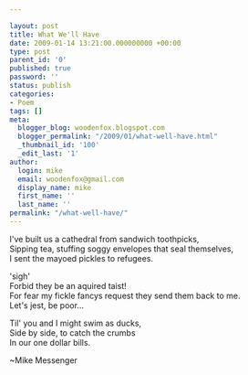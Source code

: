 ```yaml
---

layout: post
title: What We'll Have
date: 2009-01-14 13:21:00.000000000 +00:00
type: post
parent_id: '0'
published: true
password: ''
status: publish
categories:
- Poem
tags: []
meta:
  blogger_blog: woodenfox.blogspot.com
  blogger_permalink: "/2009/01/what-well-have.html"
  _thumbnail_id: '100'
  _edit_last: '1'
author:
  login: mike
  email: woodenfox@gmail.com
  display_name: mike
  first_name: ''
  last_name: ''
permalink: "/what-well-have/"
---
```

I've built us a cathedral from sandwich toothpicks,  
Sipping tea, stuffing soggy envelopes that seal themselves,  
I sent the mayoed pickles to refugees.

'sigh'  
Forbid they be an aquired taist!  
For fear my fickle fancys request they send them back to me.  
Let's jest, be poor...

Til' you and I might swim as ducks,  
Side by side, to catch the crumbs  
In our one dollar bills.

~Mike Messenger

